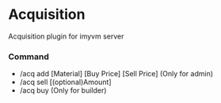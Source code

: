 # Acquisition
Acquisition plugin for imyvm server

### Command
- /acq add [Material] [Buy Price] [Sell Price]  (Only for admin)
- /acq sell [(optional)Amount]
- /acq buy (Only for builder)
